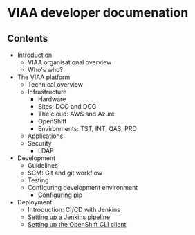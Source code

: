 # VIAA developer documenation

## Contents

+ Introduction
   + VIAA organisational overview
   + Who's who?
+ The VIAA platform
   + Technical overview
   + Infrastructure
      + Hardware
      + Sites: DCO and DCG
      + The cloud: AWS and Azure
      + OpenShift
      + Environments: TST, INT, QAS, PRD
   + Applications
   + Security
      + LDAP
+ Development
  + Guidelines
  + SCM: Git and git workflow
  + Testing
  + Configuring development environment
    + [Configuring pip](configuring-pip.md)
+ Deployment
  + Introduction: CI/CD with Jenkins
  + [Setting up a Jenkins pipeline](setting-up-a-jenkins-pipeline.md)
  + [Setting up the OpenShift CLI client](setting-up-the-openshift-cli-client.md)
